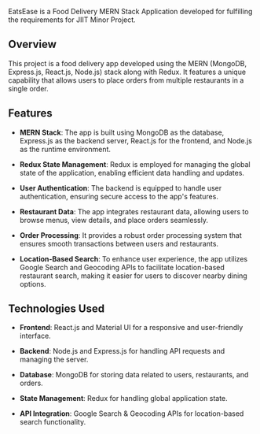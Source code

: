 
EatsEase is a Food Delivery MERN Stack Application developed for fulfilling the requirements for JIIT Minor Project.

## Overview

This project is a food delivery app developed using the MERN (MongoDB, Express.js, React.js, Node.js) stack along with Redux. It features a unique capability that allows users to place orders from multiple restaurants in a single order.

## Features

- **MERN Stack**: The app is built using MongoDB as the database, Express.js as the backend server, React.js for the frontend, and Node.js as the runtime environment.

- **Redux State Management**: Redux is employed for managing the global state of the application, enabling efficient data handling and updates.

- **User Authentication**: The backend is equipped to handle user authentication, ensuring secure access to the app's features.

- **Restaurant Data**: The app integrates restaurant data, allowing users to browse menus, view details, and place orders seamlessly.

- **Order Processing**: It provides a robust order processing system that ensures smooth transactions between users and restaurants.

- **Location-Based Search**: To enhance user experience, the app utilizes Google Search and Geocoding APIs to facilitate location-based restaurant search, making it easier for users to discover nearby dining options.

## Technologies Used

- **Frontend**: React.js and Material UI for a responsive and user-friendly interface.

- **Backend**: Node.js and Express.js for handling API requests and managing the server.

- **Database**: MongoDB for storing data related to users, restaurants, and orders.

- **State Management**: Redux for handling global application state.

- **API Integration**: Google Search & Geocoding APIs for location-based search functionality.
   



